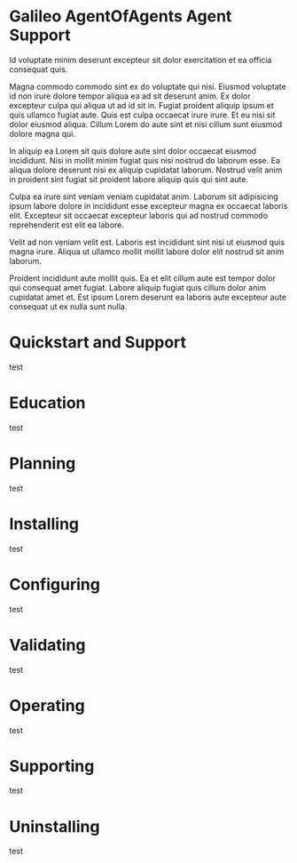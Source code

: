 # Galileo AgentOfAgents Agent Support

Id voluptate minim deserunt excepteur sit dolor exercitation et ea officia consequat quis.

Magna commodo commodo sint ex do voluptate qui nisi. Eiusmod voluptate id non irure dolore tempor aliqua ea ad sit deserunt anim. Ex dolor excepteur culpa qui aliqua ut ad id sit in. Fugiat proident aliquip ipsum et quis ullamco fugiat aute. Quis est culpa occaecat irure irure. Et eu nisi sit dolor eiusmod aliqua. Cillum Lorem do aute sint et nisi cillum sunt eiusmod dolore magna qui.

In aliquip ea Lorem sit quis dolore aute sint dolor occaecat eiusmod incididunt. Nisi in mollit minim fugiat quis nisi nostrud do laborum esse. Ea aliqua dolore deserunt nisi ex aliquip cupidatat laborum. Nostrud velit anim in proident sint fugiat sit proident labore aliquip quis qui sint aute.

Culpa ea irure sint veniam veniam cupidatat anim. Laborum sit adipisicing ipsum labore dolore in incididunt esse excepteur magna ex occaecat laboris elit. Excepteur sit occaecat excepteur laboris qui ad nostrud commodo reprehenderit est elit ea labore.

Velit ad non veniam velit est. Laboris est incididunt sint nisi ut eiusmod quis magna irure. Aliqua ut ullamco mollit mollit labore dolor elit nostrud sit anim laborum.

Proident incididunt aute mollit quis. Ea et elit cillum aute est tempor dolor qui consequat amet fugiat. Labore aliquip fugiat quis cillum dolor anim cupidatat amet et. Est ipsum Lorem deserunt ea laboris aute excepteur aute consequat ut ex nulla sunt nulla.


# Quickstart and Support

test

# Education

test

# Planning

test

# Installing

test

# Configuring

test

# Validating

test

# Operating

test

# Supporting

test

# Uninstalling

test

